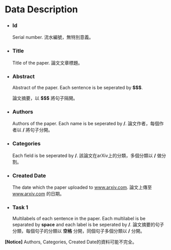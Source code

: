 # Data Description
* ### Id
    Serial number.
    流水編號，無特別意義。
* ### Title
    Title of the paper.
    論文文章標題。
* ### Abstract
    Abstract of the paper. Each sentence is be seperated by **$$$**.

    論文摘要，以 **$$$** 將句子隔開。
* ### Authors
    Authors of the paper. Each name is be seperated by **/**.
    論文作者，每個作者以 **/** 將句子分開。
    
* ### Categories
    Each field is be seperated by **/**.
    該論文在arXiv上的分類，多個分類以 **/** 做分割。
* ### Created Date
    The date which the paper uploaded to www.arxiv.com.
    論文上傳至 www.arxiv.com 的日期。
* ### Task 1
    Multilabels of each sentence in the paper. Each multilabel is be separated by **space** and each label is be seperated by **/**.
    論文摘要的句子分類，每個句子的分類以 **空格** 分開，同個句子多個分類以 **/** 分開。
    
**[Notice]** Authors, Categories, Created Date的資料可能不完全。
